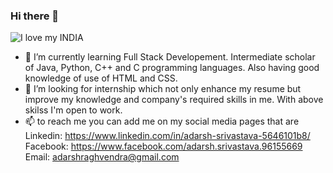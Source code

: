 ### Hi there 👋
![I love my INDIA](/images/tiranga.jpg)

<!--
**Adarsh-0001/Adarsh-0001** is a ✨ _special_ ✨ repository because its `README.md` (this file) appears on your GitHub profile.

Here are some ideas to get you started:

- 🔭 I’m currently working on ...
- 🌱 I’m currently learning ...
- 👯 I’m looking to collaborate on ...
- 🤔 I’m looking for help with ...
- 💬 Ask me about ...
- 📫 How to reach me: ...
- 😄 Pronouns: ...
- ⚡ Fun fact: ...
-->
- 🌱 I’m currently learning Full Stack Developement. Intermediate scholar of Java, Python, C++ and C programming languages. Also having good knowledge of use of HTML and CSS. 
- 👯 I’m looking for internship which not only enhance my resume but improve my knowledge and company's required skills in me. With above skilss I'm open to work.
- 📫 to reach me you can add me on my social media pages that are
      Linkedin: https://www.linkedin.com/in/adarsh-srivastava-5646101b8/
      Facebook: https://www.facebook.com/adarsh.srivastava.96155669
      Email: adarshraghvendra@gmail.com
      
